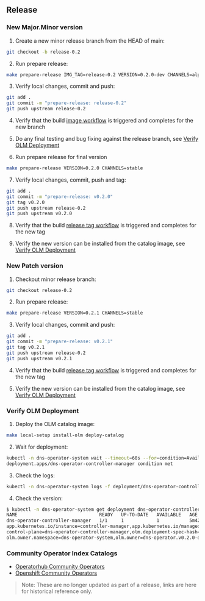 ## Release

### New Major.Minor version

1. Create a new minor release branch from the HEAD of main:
```sh
git checkout -b release-0.2
```
2. Run prepare release:
```sh
make prepare-release IMG_TAG=release-0.2 VERSION=0.2.0-dev CHANNELS=alpha
```
3. Verify local changes, commit and push:
```sh
git add .
git commit -m "prepare-release: release-0.2"
git push upstream release-0.2
```
4. Verify that the build [image workflow](https://github.com/Kuadrant/dns-operator/actions/workflows/build-images.yaml) is triggered and completes for the new branch

5. Do any final testing and bug fixing against the release branch, see [Verify OLM Deployment](#verify-olm-deployment)

6. Run prepare release for final version
```sh
make prepare-release VERSION=0.2.0 CHANNELS=stable
```
7. Verify local changes, commit, push and tag:
```sh
git add .
git commit -m "prepare-release: v0.2.0"
git tag v0.2.0
git push upstream release-0.2
git push upstream v0.2.0
```
8. Verify that the build [release tag workflow](https://github.com/Kuadrant/dns-operator/actions/workflows/build-images-for-tag-release.yaml) is triggered and completes for the new tag

9. Verify the new version can be installed from the catalog image, see [Verify OLM Deployment](#verify-olm-deployment)

### New Patch version

1. Checkout minor release branch:
```sh
git checkout release-0.2
```
2. Run prepare release:
```sh
make prepare-release VERSION=0.2.1 CHANNELS=stable
```
3. Verify local changes, commit and push:
```sh
git add .
git commit -m "prepare-release: v0.2.1"
git tag v0.2.1
git push upstream release-0.2
git push upstream v0.2.1
```
4. Verify that the build [release tag workflow](https://github.com/Kuadrant/dns-operator/actions/workflows/build-images-for-tag-release.yaml) is triggered and completes for the new tag

5. Verify the new version can be installed from the catalog image, see [Verify OLM Deployment](#verify-olm-deployment)

### Verify OLM Deployment

1. Deploy the OLM catalog image:
```sh
make local-setup install-olm deploy-catalog
```

2. Wait for deployment:
```sh
kubectl -n dns-operator-system wait --timeout=60s --for=condition=Available deployments --all
deployment.apps/dns-operator-controller-manager condition met
```

3. Check the logs:
```sh
kubectl -n dns-operator-system logs -f deployment/dns-operator-controller-manager
```

4. Check the version:
```sh
$ kubectl -n dns-operator-system get deployment dns-operator-controller-manager --show-labels
NAME                              READY   UP-TO-DATE   AVAILABLE   AGE     LABELS
dns-operator-controller-manager   1/1     1            1           5m42s   app.kubernetes.io/component=manager,app.kubernetes.io/created-by=dns-operator,
app.kubernetes.io/instance=controller-manager,app.kubernetes.io/managed-by=kustomize,app.kubernetes.io/name=deployment,app.kubernetes.io/part-of=dns-operator,
control-plane=dns-operator-controller-manager,olm.deployment-spec-hash=1jPe8AuMpSKHh51nnDs4j25ZgoUrKhF45EP0Wa,olm.managed=true,olm.owner.kind=ClusterServiceVersion,
olm.owner.namespace=dns-operator-system,olm.owner=dns-operator.v0.2.0-dev,operators.coreos.com/dns-operator.dns-operator-system=
```

### Community Operator Index Catalogs

- [Operatorhub Community Operators](https://github.com/k8s-operatorhub/community-operators/tree/main/operators/dns-operator)
- [Openshift Community Operators](https://github.com/redhat-openshift-ecosystem/community-operators-prod/tree/main/operators/dns-operator)

>Note: These are no longer updated as part of a release, links are here for historical reference only.
